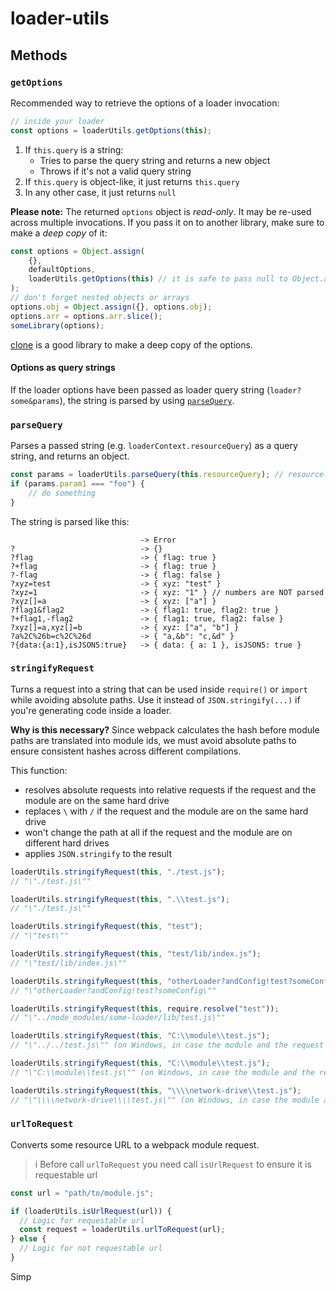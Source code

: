# loader-utils

## Methods

### `getOptions`

Recommended way to retrieve the options of a loader invocation:

```javascript
// inside your loader
const options = loaderUtils.getOptions(this);
```

1. If `this.query` is a string:
	- Tries to parse the query string and returns a new object
	- Throws if it's not a valid query string
2. If `this.query` is object-like, it just returns `this.query`
3. In any other case, it just returns `null`

**Please note:** The returned `options` object is *read-only*. It may be re-used across multiple invocations.
If you pass it on to another library, make sure to make a *deep copy* of it:

```javascript
const options = Object.assign(
	{},
	defaultOptions,
	loaderUtils.getOptions(this) // it is safe to pass null to Object.assign()
);
// don't forget nested objects or arrays
options.obj = Object.assign({}, options.obj); 
options.arr = options.arr.slice();
someLibrary(options);
```

[clone](https://www.npmjs.com/package/clone) is a good library to make a deep copy of the options.

#### Options as query strings

If the loader options have been passed as loader query string (`loader?some&params`), the string is parsed by using [`parseQuery`](#parsequery).

### `parseQuery`

Parses a passed string (e.g. `loaderContext.resourceQuery`) as a query string, and returns an object.

``` javascript
const params = loaderUtils.parseQuery(this.resourceQuery); // resource: `file?param1=foo`
if (params.param1 === "foo") {
	// do something
}
```

The string is parsed like this:

``` text
                             -> Error
?                            -> {}
?flag                        -> { flag: true }
?+flag                       -> { flag: true }
?-flag                       -> { flag: false }
?xyz=test                    -> { xyz: "test" }
?xyz=1                       -> { xyz: "1" } // numbers are NOT parsed
?xyz[]=a                     -> { xyz: ["a"] }
?flag1&flag2                 -> { flag1: true, flag2: true }
?+flag1,-flag2               -> { flag1: true, flag2: false }
?xyz[]=a,xyz[]=b             -> { xyz: ["a", "b"] }
?a%2C%26b=c%2C%26d           -> { "a,&b": "c,&d" }
?{data:{a:1},isJSON5:true}   -> { data: { a: 1 }, isJSON5: true }
```

### `stringifyRequest`

Turns a request into a string that can be used inside `require()` or `import` while avoiding absolute paths.
Use it instead of `JSON.stringify(...)` if you're generating code inside a loader.

**Why is this necessary?** Since webpack calculates the hash before module paths are translated into module ids, we must avoid absolute paths to ensure
consistent hashes across different compilations.

This function:

- resolves absolute requests into relative requests if the request and the module are on the same hard drive
- replaces `\` with `/` if the request and the module are on the same hard drive
- won't change the path at all if the request and the module are on different hard drives
- applies `JSON.stringify` to the result

```javascript
loaderUtils.stringifyRequest(this, "./test.js");
// "\"./test.js\""

loaderUtils.stringifyRequest(this, ".\\test.js");
// "\"./test.js\""

loaderUtils.stringifyRequest(this, "test");
// "\"test\""

loaderUtils.stringifyRequest(this, "test/lib/index.js");
// "\"test/lib/index.js\""

loaderUtils.stringifyRequest(this, "otherLoader?andConfig!test?someConfig");
// "\"otherLoader?andConfig!test?someConfig\""

loaderUtils.stringifyRequest(this, require.resolve("test"));
// "\"../node_modules/some-loader/lib/test.js\""

loaderUtils.stringifyRequest(this, "C:\\module\\test.js");
// "\"../../test.js\"" (on Windows, in case the module and the request are on the same drive)

loaderUtils.stringifyRequest(this, "C:\\module\\test.js");
// "\"C:\\module\\test.js\"" (on Windows, in case the module and the request are on different drives)

loaderUtils.stringifyRequest(this, "\\\\network-drive\\test.js");
// "\"\\\\network-drive\\\\test.js\"" (on Windows, in case the module and the request are on different drives)
```

### `urlToRequest`

Converts some resource URL to a webpack module request.

> i Before call `urlToRequest` you need call `isUrlRequest` to ensure it is requestable url

```javascript
const url = "path/to/module.js";

if (loaderUtils.isUrlRequest(url)) {
  // Logic for requestable url
  const request = loaderUtils.urlToRequest(url);
} else {
  // Logic for not requestable url
}
```

Simp